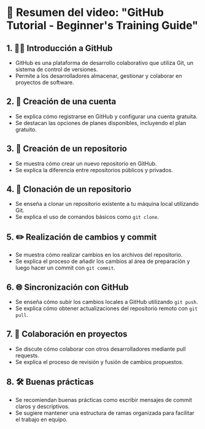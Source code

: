 # 🧰 Resumen del video: "GitHub Tutorial - Beginner's Training Guide"

## 1. 🧑‍💻 Introducción a GitHub
- GitHub es una plataforma de desarrollo colaborativo que utiliza Git, un sistema de control de versiones.
- Permite a los desarrolladores almacenar, gestionar y colaborar en proyectos de software.

## 2. 📝 Creación de una cuenta
- Se explica cómo registrarse en GitHub y configurar una cuenta gratuita.
- Se destacan las opciones de planes disponibles, incluyendo el plan gratuito.

## 3. 📂 Creación de un repositorio
- Se muestra cómo crear un nuevo repositorio en GitHub.
- Se explica la diferencia entre repositorios públicos y privados.

## 4. 🔄 Clonación de un repositorio
- Se enseña a clonar un repositorio existente a tu máquina local utilizando Git.
- Se explica el uso de comandos básicos como `git clone`.

## 5. ✏️ Realización de cambios y commit
- Se muestra cómo realizar cambios en los archivos del repositorio.
- Se explica el proceso de añadir los cambios al área de preparación y luego hacer un commit con `git commit`.

## 6. 🌐 Sincronización con GitHub
- Se enseña cómo subir los cambios locales a GitHub utilizando `git push`.
- Se explica cómo obtener actualizaciones del repositorio remoto con `git pull`.

## 7. 🤝 Colaboración en proyectos
- Se discute cómo colaborar con otros desarrolladores mediante pull requests.
- Se explica el proceso de revisión y fusión de cambios propuestos.

## 8. 🛠️ Buenas prácticas
- Se recomiendan buenas prácticas como escribir mensajes de commit claros y descriptivos.
- Se sugiere mantener una estructura de ramas organizada para facilitar el trabajo en equipo.
